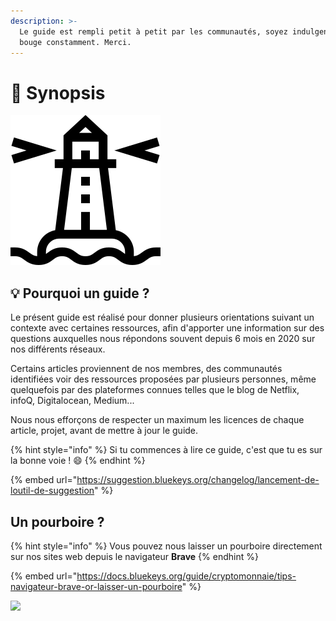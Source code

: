 ```yaml
---
description: >-
  Le guide est rempli petit à petit par les communautés, soyez indulgent il
  bouge constamment. Merci.
---
```


# 📖 Synopsis

![](../.gitbook/assets/lighthouse-1-.png)

## :bulb: Pourquoi un guide ?

Le présent guide est réalisé pour donner plusieurs orientations suivant un contexte avec certaines ressources, afin d'apporter une information sur des questions auxquelles nous répondons souvent depuis 6 mois en 2020 sur nos différents réseaux.

Certains articles proviennent de nos membres, des communautés identifiées voir des ressources proposées par plusieurs personnes, même quelquefois par des plateformes connues telles que le blog de Netflix, infoQ, Digitalocean, Medium...

Nous nous efforçons de respecter un maximum les licences de chaque article, projet, avant de mettre à jour le guide.

{% hint style="info" %}
Si tu commences à lire ce guide, c'est que tu es sur la bonne voie ! 😄
{% endhint %}

{% embed url="https://suggestion.bluekeys.org/changelog/lancement-de-loutil-de-suggestion" %}

## Un pourboire ?

{% hint style="info" %}
Vous pouvez nous laisser un pourboire directement sur nos sites web depuis le navigateur **Brave**
{% endhint %}

{% embed url="https://docs.bluekeys.org/guide/cryptomonnaie/tips-navigateur-brave-or-laisser-un-pourboire" %}

![](<../.gitbook/assets/image (3) (1).png>)

